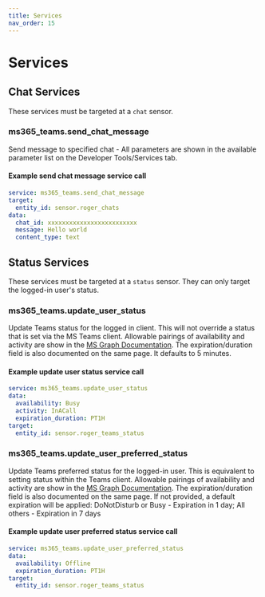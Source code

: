```yaml
---
title: Services
nav_order: 15
---
```


# Services

## Chat Services

These services must be targeted at a `chat` sensor. 

### ms365_teams.send_chat_message
Send message to specified chat - All parameters are shown in the available parameter list on the Developer Tools/Services tab.

#### Example send chat message service call

```yaml
service: ms365_teams.send_chat_message
target:
  entity_id: sensor.roger_chats
data:
  chat_id: xxxxxxxxxxxxxxxxxxxxxxxxx
  message: Hello world
  content_type: text
```

## Status Services

These services must be targeted at a `status` sensor. They can only target the logged-in user's status.

### ms365_teams.update_user_status
Update Teams status for the logged in client. This will not override a status that is set via the MS Teams client. Allowable pairings of availability and activity are show in the [MS Graph Documentation](https://learn.microsoft.com/en-us/graph/api/presence-setpresence?view=graph-rest-1.0&tabs=http#request-body). The expiration/duration field is also documented on the same page. It defaults to 5 minutes.

#### Example update user status service call

```yaml
service: ms365_teams.update_user_status
data:
  availability: Busy
  activity: InACall
  expiration_duration: PT1H
target:
  entity_id: sensor.roger_teams_status
```
### ms365_teams.update_user_preferred_status
Update Teams preferred status for the logged-in user. This is equivalent to setting status within the Teams client. Allowable pairings of availability and activity are show in the [MS Graph Documentation](https://learn.microsoft.com/en-us/graph/api/presence-setuserpreferredpresence?view=graph-rest-1.0&tabs=http#request-body). The expiration/duration field is also documented on the same page. If not provided, a default expiration will be applied: DoNotDisturb or Busy - Expiration in 1 day; All others - Expiration in 7 days

#### Example update user preferred status service call

```yaml
service: ms365_teams.update_user_preferred_status
data:
  availability: Offline
  expiration_duration: PT1H
target:
  entity_id: sensor.roger_teams_status
```
